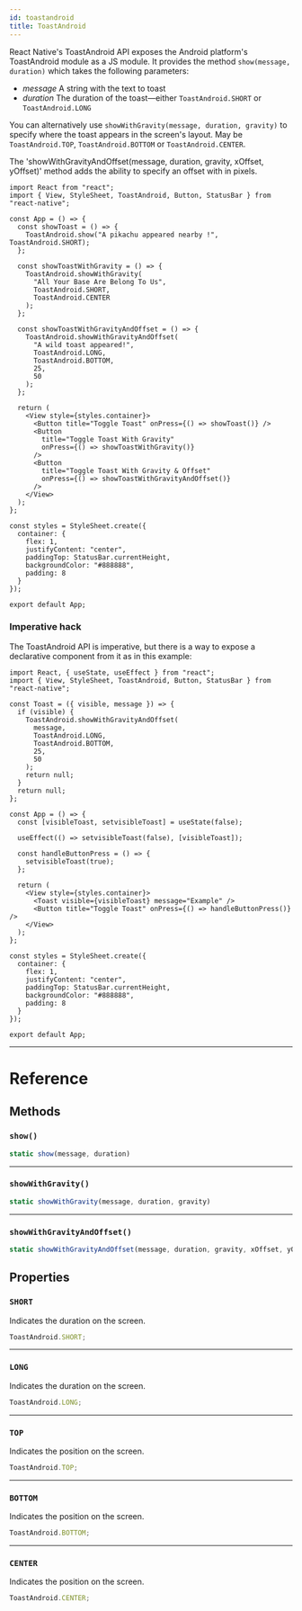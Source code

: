 ```yaml
---
id: toastandroid
title: ToastAndroid
---
```


React Native's ToastAndroid API exposes the Android platform's ToastAndroid module as a JS module. It provides the method `show(message, duration)` which takes the following parameters:

- _message_ A string with the text to toast
- _duration_ The duration of the toast—either `ToastAndroid.SHORT` or `ToastAndroid.LONG`

You can alternatively use `showWithGravity(message, duration, gravity)` to specify where the toast appears in the screen's layout. May be `ToastAndroid.TOP`, `ToastAndroid.BOTTOM` or `ToastAndroid.CENTER`.

The 'showWithGravityAndOffset(message, duration, gravity, xOffset, yOffset)' method adds the ability to specify an offset with in pixels.

```SnackPlayer name=Toast%20Android%20API%20Example&supportedPlatforms=android
import React from "react";
import { View, StyleSheet, ToastAndroid, Button, StatusBar } from "react-native";

const App = () => {
  const showToast = () => {
    ToastAndroid.show("A pikachu appeared nearby !", ToastAndroid.SHORT);
  };

  const showToastWithGravity = () => {
    ToastAndroid.showWithGravity(
      "All Your Base Are Belong To Us",
      ToastAndroid.SHORT,
      ToastAndroid.CENTER
    );
  };

  const showToastWithGravityAndOffset = () => {
    ToastAndroid.showWithGravityAndOffset(
      "A wild toast appeared!",
      ToastAndroid.LONG,
      ToastAndroid.BOTTOM,
      25,
      50
    );
  };

  return (
    <View style={styles.container}>
      <Button title="Toggle Toast" onPress={() => showToast()} />
      <Button
        title="Toggle Toast With Gravity"
        onPress={() => showToastWithGravity()}
      />
      <Button
        title="Toggle Toast With Gravity & Offset"
        onPress={() => showToastWithGravityAndOffset()}
      />
    </View>
  );
};

const styles = StyleSheet.create({
  container: {
    flex: 1,
    justifyContent: "center",
    paddingTop: StatusBar.currentHeight,
    backgroundColor: "#888888",
    padding: 8
  }
});

export default App;
```

### Imperative hack

The ToastAndroid API is imperative, but there is a way to expose a declarative component from it as in this example:

```SnackPlayer name=Advanced%20Toast%20Android%20API%20Example&supportedPlatforms=android
import React, { useState, useEffect } from "react";
import { View, StyleSheet, ToastAndroid, Button, StatusBar } from "react-native";

const Toast = ({ visible, message }) => {
  if (visible) {
    ToastAndroid.showWithGravityAndOffset(
      message,
      ToastAndroid.LONG,
      ToastAndroid.BOTTOM,
      25,
      50
    );
    return null;
  }
  return null;
};

const App = () => {
  const [visibleToast, setvisibleToast] = useState(false);

  useEffect(() => setvisibleToast(false), [visibleToast]);

  const handleButtonPress = () => {
    setvisibleToast(true);
  };

  return (
    <View style={styles.container}>
      <Toast visible={visibleToast} message="Example" />
      <Button title="Toggle Toast" onPress={() => handleButtonPress()} />
    </View>
  );
};

const styles = StyleSheet.create({
  container: {
    flex: 1,
    justifyContent: "center",
    paddingTop: StatusBar.currentHeight,
    backgroundColor: "#888888",
    padding: 8
  }
});

export default App;
```

---

# Reference

## Methods

### `show()`

```jsx
static show(message, duration)
```

---

### `showWithGravity()`

```jsx
static showWithGravity(message, duration, gravity)
```

---

### `showWithGravityAndOffset()`

```jsx
static showWithGravityAndOffset(message, duration, gravity, xOffset, yOffset)
```

## Properties

### `SHORT`

Indicates the duration on the screen.

```jsx
ToastAndroid.SHORT;
```

---

### `LONG`

Indicates the duration on the screen.

```jsx
ToastAndroid.LONG;
```

---

### `TOP`

Indicates the position on the screen.

```jsx
ToastAndroid.TOP;
```

---

### `BOTTOM`

Indicates the position on the screen.

```jsx
ToastAndroid.BOTTOM;
```

---

### `CENTER`

Indicates the position on the screen.

```jsx
ToastAndroid.CENTER;
```
